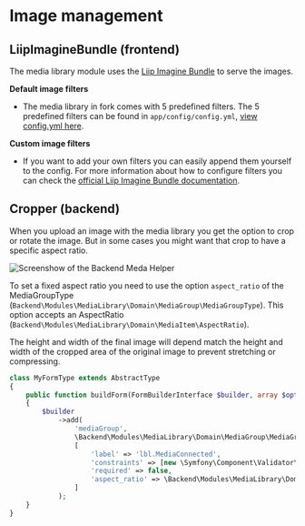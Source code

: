 # Image management

## LiipImagineBundle (frontend)

The media library module uses the [Liip Imagine Bundle](http://symfony.com/doc/1.0/bundles/LiipImagineBundle/index.html) to serve the images.

**Default image filters**

* The media library in fork comes with 5 predefined filters. The 5 predefined filters can be found in `app/config/config.yml`, [view config.yml here](../../app/config/config.yml).

**Custom image filters**

* If you want to add your own filters you can easily append them yourself to the config. For more information about how to configure filters you can check the [official Liip Imagine Bundle documentation](http://symfony.com/doc/1.0/bundles/LiipImagineBundle/filters.html). 

## Cropper (backend)

When you upload an image with the media library you get the option to crop or rotate the image. But in some cases you might want that crop to have a specific aspect ratio.

![Screenshow of the Backend Meda Helper](./assets/cropper.png)

To set a fixed aspect ratio you need to use the option `aspect_ratio` of the MediaGroupType (`Backend\Modules\MediaLibrary\Domain\MediaGroup\MediaGroupType`). This option accepts an AspectRatio (`Backend\Modules\MediaLibrary\Domain\MediaItem\AspectRatio`).

The height and width of the final image will depend match the height and width of the cropped area of the original image to prevent stretching or compressing.

```php
class MyFormType extends AbstractType
{
    public function buildForm(FormBuilderInterface $builder, array $options): void
    {
        $builder
            ->add(
                'mediaGroup',
                \Backend\Modules\MediaLibrary\Domain\MediaGroup\MediaGroupType::class,
                [
                    'label' => 'lbl.MediaConnected',
                    'constraints' => [new \Symfony\Component\Validator\Constraints\Valid()],
                    'required' => false,
                    'aspect_ratio' => \Backend\Modules\MediaLibrary\Domain\MediaItem\AspectRatio::fromWidthAndHeight(16, 9)
                ]
            );
    }
}
```

